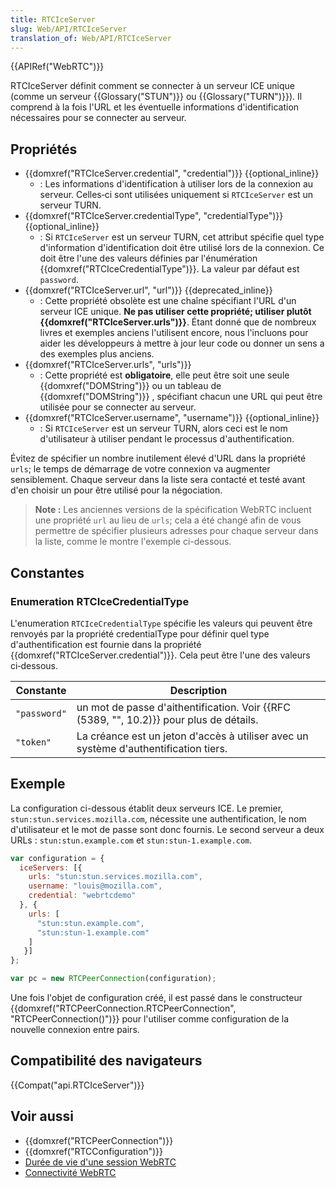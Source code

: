 ```yaml
---
title: RTCIceServer
slug: Web/API/RTCIceServer
translation_of: Web/API/RTCIceServer
---
```

{{APIRef("WebRTC")}}

RTCIceServer définit comment se connecter à un serveur ICE unique (comme un serveur {{Glossary("STUN")}} ou {{Glossary("TURN")}}). Il comprend à la fois l'URL et les éventuelle informations d'identification nécessaires pour se connecter au serveur.

## Propriétés

- {{domxref("RTCIceServer.credential", "credential")}} {{optional_inline}}
  - : Les informations d'identification à utiliser lors de la connexion au serveur. Celles‑ci sont utilisées uniquement si `RTCIceServer` est un serveur TURN.
- {{domxref("RTCIceServer.credentialType", "credentialType")}} {{optional_inline}}
  - : Si `RTCIceServer` est un serveur TURN, cet attribut spécifie quel type d'information d'identification doit être utilisé lors de la connexion. Ce doit être l'une des valeurs définies par l'énumération {{domxref("RTCIceCredentialType")}}. La valeur par défaut est `password`.
- {{domxref("RTCIceServer.url", "url")}} {{deprecated_inline}}
  - : Cette propriété obsolète est une chaîne spécifiant l'URL d'un serveur ICE unique. **Ne pas utiliser cette propriété; utiliser plutôt {{domxref("RTCIceServer.urls")}}**. Étant donné que de nombreux livres et exemples anciens l'utilisent encore, nous l'incluons pour aider les développeurs à mettre à jour leur code ou donner un sens a des exemples plus anciens.
- {{domxref("RTCIceServer.urls", "urls")}}
  - : Cette propriété est **obligatoire**, elle peut être soit une seule {{domxref("DOMString")}} ou un tableau de {{domxref("DOMString")}} , spécifiant chacun une URL qui peut être utilisée pour se connecter au serveur.
- {{domxref("RTCIceServer.username", "username")}} {{optional_inline}}
  - : Si `RTCIceServer` est un serveur TURN, alors ceci est le nom d'utilisateur à utiliser pendant le processus d'authentification.

Évitez de spécifier un nombre inutilement élevé d'URL dans la propriété `urls`; le temps de démarrage de votre connexion va augmenter sensiblement. Chaque serveur dans la liste sera contacté et testé avant d'en choisir un pour être utilisé pour la négociation.

> **Note :** Les anciennes versions de la spécification WebRTC incluent une propriété `url` au lieu de `urls`; cela a été changé afin de vous permettre de spécifier plusieurs adresses pour chaque serveur dans la liste, comme le montre l'exemple ci-dessous.

## Constantes

### Enumeration RTCIceCredentialType

L'enumeration `RTCIceCredentialType` spécifie les valeurs qui peuvent être renvoyés par la propriété credentialType pour définir quel type d'authentification est fournie dans la propriété {{domxref("RTCIceServer.credential")}}. Cela peut être l'une des valeurs ci‑dessous.

| Constante    | Description                                                                                     |
| ------------ | ----------------------------------------------------------------------------------------------- |
| `"password"` | un mot de passe d'aithentification. Voir {{RFC (5389, "", 10.2)}} pour plus de détails. |
| `"token"`    | La créance est un jeton d'accès à utiliser avec un système d'authentification tiers.            |

## Exemple

La configuration ci-dessous établit deux serveurs ICE. Le premier, `stun:stun.services.mozilla.com`, nécessite une authentification, le nom d'utilisateur et le mot de passe sont donc fournis. Le second serveur a deux URLs : `stun:stun.example.com` et `stun:stun-1.example.com`.

```js
var configuration = {
  iceServers: [{
    urls: "stun:stun.services.mozilla.com",
    username: "louis@mozilla.com",
    credential: "webrtcdemo"
  }, {
    urls: [
      "stun:stun.example.com",
      "stun:stun-1.example.com"
    ]
   }]
};

var pc = new RTCPeerConnection(configuration);
```

Une fois l'objet de configuration créé, il est passé dans le constructeur {{domxref("RTCPeerConnection.RTCPeerConnection", "RTCPeerConnection()")}} pour l'utiliser comme configuration de la nouvelle connexion entre pairs.

## Compatibilité des navigateurs

{{Compat("api.RTCIceServer")}}

## Voir aussi

- {{domxref("RTCPeerConnection")}}
- {{domxref("RTCConfiguration")}}
- [Durée de vie d'une session WebRTC](/fr/docs/Web/API/WebRTC_API/Session_lifetime)
- [Connectivité WebRTC](/fr/docs/Web/API/WebRTC_API/Connectivity)
